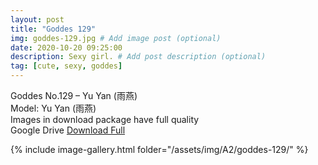 ```yaml
---
layout: post
title: "Goddes 129"
img: goddes-129.jpg # Add image post (optional)
date: 2020-10-20 09:25:00
description: Sexy girl. # Add post description (optional)
tag: [cute, sexy, goddes]
---
```

Goddes No.129 – Yu Yan (雨燕)  
Model: Yu Yan (雨燕)                          
Images in download package have full quality                    
Google Drive [Download Full](http://gestyy.com/eroRQg)

{% include image-gallery.html folder="/assets/img/A2/goddes-129/" %}
